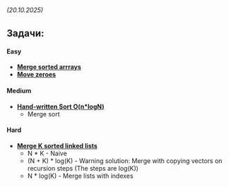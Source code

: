 ###### (20.10.2025)
## Задачи:

#### Easy
- [**Merge sorted arrrays**](https://leetcode.com/problems/merge-sorted-array)
- [**Move zeroes**](https://leetcode.com/problems/move-zeroes)
  
#### Medium
- [**Hand-written Sort O(n*logN)**](https://leetcode.com/problems/sort-an-array/)
  - Merge sort
  
#### Hard
- [**Merge K sorted linked lists**](https://leetcode.com/problems/merge-k-sorted-lists/)
    - N * K - Naive
    - (N + K) * log(K) - Warning solution: Merge with copying vectors on recursion steps (The steps are log(K))
    - N * log(K) - Merge lists with indexes
